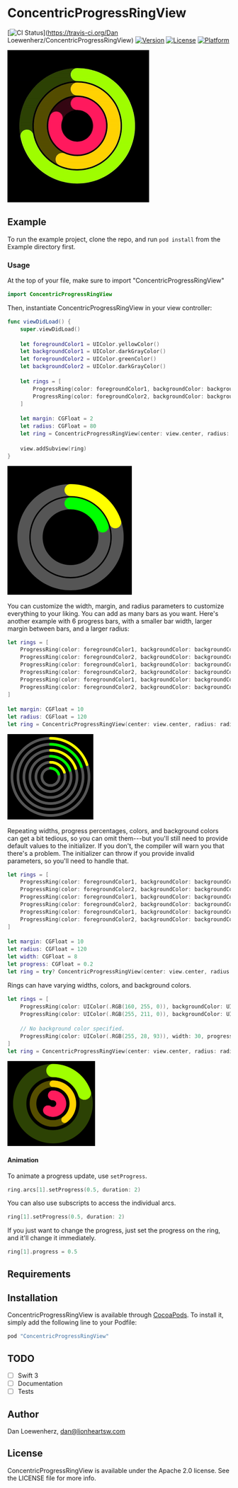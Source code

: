 # ConcentricProgressRingView

[![CI Status](http://img.shields.io/travis/lionheart/ConcentricProgressRingView.svg?style=flat)](https://travis-ci.org/Dan Loewenherz/ConcentricProgressRingView)
[![Version](https://img.shields.io/cocoapods/v/ConcentricProgressRingView.svg?style=flat)](http://cocoapods.org/pods/ConcentricProgressRingView)
[![License](https://img.shields.io/cocoapods/l/ConcentricProgressRingView.svg?style=flat)](http://cocoapods.org/pods/ConcentricProgressRingView)
[![Platform](https://img.shields.io/cocoapods/p/ConcentricProgressRingView.svg?style=flat)](http://cocoapods.org/pods/ConcentricProgressRingView)

![](animation.gif)

## Example

To run the example project, clone the repo, and run `pod install` from the Example directory first.

### Usage

At the top of your file, make sure to import "ConcentricProgressRingView"

```swift
import ConcentricProgressRingView
```

Then, instantiate ConcentricProgressRingView in your view controller:

```swift
func viewDidLoad() {
    super.viewDidLoad()

    let foregroundColor1 = UIColor.yellowColor()
    let backgroundColor1 = UIColor.darkGrayColor()
    let foregroundColor2 = UIColor.greenColor()
    let backgroundColor2 = UIColor.darkGrayColor()

    let rings = [
        ProgressRing(color: foregroundColor1, backgroundColor: backgroundColor1, width: 18, progress: 0.2),
        ProgressRing(color: foregroundColor2, backgroundColor: backgroundColor2, width: 18, progress: 0.2),
    ]

    let margin: CGFloat = 2
    let radius: CGFloat = 80
    let ring = ConcentricProgressRingView(center: view.center, radius: radius, margin: margin, rings: rings)

    view.addSubview(ring)
}
```

![](example1.png)

You can customize the width, margin, and radius parameters to customize everything to your liking. You can add as many bars as you want. Here's another example with 6 progress bars, with a smaller bar width, larger margin between bars, and a larger radius:

```swift
let rings = [
    ProgressRing(color: foregroundColor1, backgroundColor: backgroundColor1, width: 10, progress: 0.2),
    ProgressRing(color: foregroundColor2, backgroundColor: backgroundColor2, width: 10, progress: 0.2),
    ProgressRing(color: foregroundColor1, backgroundColor: backgroundColor1, width: 10, progress: 0.2),
    ProgressRing(color: foregroundColor2, backgroundColor: backgroundColor2, width: 10, progress: 0.2),
    ProgressRing(color: foregroundColor1, backgroundColor: backgroundColor1, width: 10, progress: 0.2),
    ProgressRing(color: foregroundColor2, backgroundColor: backgroundColor2, width: 10, progress: 0.2),
]

let margin: CGFloat = 10
let radius: CGFloat = 120
let ring = ConcentricProgressRingView(center: view.center, radius: radius, margin: margin, rings: rings)
```

<img src="example2.png" width="194" />

Repeating widths, progress percentages, colors, and background colors can get a bit tedious, so you can omit them---but you'll still need to provide default values to the initializer. If you don't, the compiler will warn you that there's a problem. The initializer can throw if you provide invalid parameters, so you'll need to handle that.

```swift
let rings = [
    ProgressRing(color: foregroundColor1, backgroundColor: backgroundColor1),
    ProgressRing(color: foregroundColor2, backgroundColor: backgroundColor2),
    ProgressRing(color: foregroundColor1, backgroundColor: backgroundColor1),
    ProgressRing(color: foregroundColor2, backgroundColor: backgroundColor2),
    ProgressRing(color: foregroundColor1, backgroundColor: backgroundColor1),
    ProgressRing(color: foregroundColor2, backgroundColor: backgroundColor2),
]

let margin: CGFloat = 10
let radius: CGFloat = 120
let width: CGFloat = 8
let progress: CGFloat = 0.2
let ring = try? ConcentricProgressRingView(center: view.center, radius: radius, margin: margin, rings: rings, defaultColor: nil, defaultWidth: width, defaultProgress: progress)
```

Rings can have varying widths, colors, and background colors.

```swift
let rings = [
    ProgressRing(color: UIColor(.RGB(160, 255, 0)), backgroundColor: UIColor(.RGB(44, 66, 4)), width: 40, progress: 0.2),
    ProgressRing(color: UIColor(.RGB(255, 211, 0)), backgroundColor: UIColor(.RGB(85, 78, 0)), width: 20, progress: 0.4),

    // No background color specified.
    ProgressRing(color: UIColor(.RGB(255, 28, 93)), width: 30, progress: 0.6)
]
let ring = ConcentricProgressRingView(center: view.center, radius: radius, margin: margin, rings: rings)
```

<img src="example3.png" width="198" />

#### Animation

To animate a progress update, use `setProgress`.

```swift
ring.arcs[1].setProgress(0.5, duration: 2)
```

You can also use subscripts to access the individual arcs.

```swift
ring[1].setProgress(0.5, duration: 2)
```

If you just want to change the progress, just set the progress on the ring, and it'll change it immediately.

```swift
ring[1].progress = 0.5
```

## Requirements

## Installation

ConcentricProgressRingView is available through [CocoaPods](http://cocoapods.org). To install
it, simply add the following line to your Podfile:

```ruby
pod "ConcentricProgressRingView"
```

## TODO

* [ ] Swift 3
* [ ] Documentation
* [ ] Tests

## Author

Dan Loewenherz, dan@lionheartsw.com

## License

ConcentricProgressRingView is available under the Apache 2.0 license. See the LICENSE file for more info.

